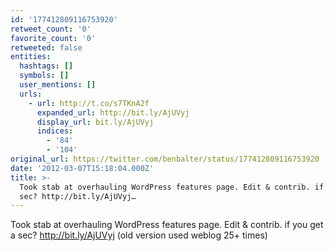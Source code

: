 ```yaml
---
id: '177412809116753920'
retweet_count: '0'
favorite_count: '0'
retweeted: false
entities:
  hashtags: []
  symbols: []
  user_mentions: []
  urls:
    - url: http://t.co/s7TKnA2f
      expanded_url: http://bit.ly/AjUVyj
      display_url: bit.ly/AjUVyj
      indices:
        - '84'
        - '104'
original_url: https://twitter.com/benbalter/status/177412809116753920
date: '2012-03-07T15:18:04.000Z'
title: >-
  Took stab at overhauling WordPress features page. Edit & contrib. if you get a
  sec? http://bit.ly/AjUVyj…
---
```


Took stab at overhauling WordPress features page. Edit & contrib. if you get a sec? http://bit.ly/AjUVyj (old version used weblog 25+ times)